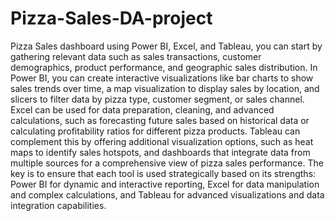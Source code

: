 # Pizza-Sales-DA-project
Pizza Sales dashboard using Power BI, Excel, and Tableau, you can start by gathering relevant data such as sales transactions, customer demographics, product performance, and geographic sales distribution. In Power BI, you can create interactive visualizations like bar charts to show sales trends over time, a map visualization to display sales by location, and slicers to filter data by pizza type, customer segment, or sales channel. Excel can be used for data preparation, cleaning, and advanced calculations, such as forecasting future sales based on historical data or calculating profitability ratios for different pizza products. Tableau can complement this by offering additional visualization options, such as heat maps to identify sales hotspots, and dashboards that integrate data from multiple sources for a comprehensive view of pizza sales performance. The key is to ensure that each tool is used strategically based on its strengths: Power BI for dynamic and interactive reporting, Excel for data manipulation and complex calculations, and Tableau for advanced visualizations and data integration capabilities.
